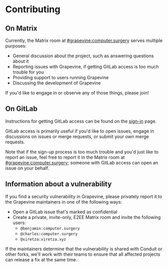 # Contributing

## On Matrix

Currently, the Matrix room at [#grapevine:computer.surgery][room] serves
multiple purposes:

* General discussion about the project, such as answering questions about it
* Reporting issues with Grapevine, if getting GitLab access is too much trouble
  for you
* Providing support to users running Grapevine
* Discussing the development of Grapevine

If you'd like to engage in or observe any of those things, please join!

[room]: https://matrix.to/#/#grapevine:computer.surgery

## On GitLab

Instructions for getting GitLab access can be found on the [sign-in][sign-in]
page.

GitLab access is primarily useful if you'd like to open issues, engage in
discussions on issues or merge requests, or submit your own merge requests.

Note that if the sign-up process is too much trouble and you'd just
like to report an issue, feel free to report it in the Matrix room at
[#grapevine:computer.surgery][room]; someone with GitLab access can open an
issue on your behalf.

[sign-in]: https://gitlab.computer.surgery/users/sign_in

## Information about a vulnerability

If you find a security vulnerability in Grapevine, please privately report it to
the Grapevine maintainers in one of the following ways:

* Open a GitLab issue that's marked as confidential
* Create a private, invite-only, E2EE Matrix room and invite the following
  users:
  * `@benjamin:computer.surgery`
  * `@charles:computer.surgery`
  * `@xiretza:xiretza.xyz`

If the maintainers determine that the vulnerability is shared with Conduit or
other forks, we'll work with their teams to ensure that all affected projects
can release a fix at the same time.
